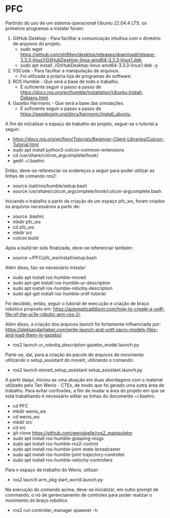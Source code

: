 # PFC

Partindo do uso de um sistema operacional Ubuntu 22.04.4 LTS, os primeiros programas a instalar foram:
1. GitHub Desktop - Para facilitar a comunicação intuitiva com o diretório de arquivos do projeto.
   - sudo wget https://github.com/shiftkey/desktop/releases/download/release-3.3.3-linux1/GitHubDesktop-linux-amd64-3.3.3-linux1.deb
   - sudo apt install ./GitHubDesktop-linux-amd64-3.3.3-linux1.deb -y
2. VSCode - Para facilitar a manipulação de arquivos.
   - Foi utilizada a própria loja de programas do software.
3. ROS Humble - Que será a base de todo o trabalho.
   - É suficiente seguir o passo a passo de https://docs.ros.org/en/humble/Installation/Ubuntu-Install-Debians.html.
4. Gazebo Harmonic - Que será a base das simulações.
   - É suficiente seguir o passo a passo de https://gazebosim.org/docs/harmonic/install_ubuntu.
  
A fim de inicializar o espaço de trabalho do projeto, segue-se o tutorial a seguir:
- https://docs.ros.org/en/foxy/Tutorials/Beginner-Client-Libraries/Colcon-Tutorial.html
- sudo apt install python3-colcon-common-extensions
- cd /usr/share/colcon_argcomplete/hook/
- gedit ~/.bashrc

Então, deve-se referenciar os endereços a seguir para poder utilizar as linhas de comando ros2:
- source /opt/ros/humble/setup.bash
- source /usr/share/colcon_argcomplete/hook/colcon-argcomplete.bash

Iniciando o trabalho a partir da criação de um espaço pfc_ws, foram criados os arquivos necessários a partir de:
- source .bashrc
- mkdir pfc_ws
- cd pfc_ws
- mkdir src
- colcon build

Após a build ter sido finalizada, deve-se referenciar também:
- source ~/PFC/pfc_ws/install/setup.bash

Além disso, faz-se necessário instalar:
- sudo apt install ros-humble-moveit
- sudo apt-get install ros-humble-ur-description
- sudo apt install ros-humble-robotiq-description
- sudo apt-get  install ros-humble-urdf-tutorial

Foi decidido, então, seguir o tutorial de execução e criação de braço robótico proposto em: https://automaticaddison.com/how-to-create-a-urdf-file-of-the-ur3e-robotic-arm-ros-2/.

Além disso, a criação dos arquivos launch foi fortemente influenciada por: https://aleksandarhaber.com/write-launch-and-urdf-xacro-models-files-and-load-them-in-gazebo/
- ros2 launch ur_robotiq_description gazebo_model.launch.py

Parte-se, daí, para a criação do pacote de arquivos de movimento utilizando o setup_assistant do moveit, utilizando o comando:
- ros2 launch moveit_setup_assistant setup_assistant.launch.py

A partir daqui, iniciou-se uma atuação em duas abordagens com o material utilizado pelo Ten Wenis - CTEx, de modo que foi gerado uma outra área de trabalho. Para evitar confusões, a fim de mudar a área do projeto em que se está trabalhando é necessário editar as linhas do documento ~/.bashrc.
- cd PFC
- mkdir wenis_ws
- cd wenis_ws
- mkdir src
- cd src
- git clone https://github.com/wenisbelle/ros2_manipulator
- sudo apt install ros-humble-grasping-msgs
- sudo apt install ros-humble-ros2-control
- sudo apt install ros-humble-joint-state-broadcaster
- sudo apt install ros-humble-joint-trajectory-controller
- sudo apt install ros-humble-velocity-controllers

Para o espaço de trabalho do Wenis, utilizar:
- ros2 launch arm_pkg start_world.launch.py

Na execução do comando acima, deve-se inicializar, em outro prompt de commando, o nó de gerenciamento de controles para poder realizar o movimento do braço robótico.
- ros2 run controller_manager spawner -h



